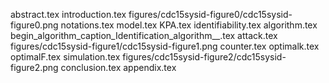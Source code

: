 abstract.tex
introduction.tex
figures/cdc15sysid-figure0/cdc15sysid-figure0.png
notations.tex
model.tex
KPA.tex
identifiability.tex
algorithm.tex
begin_algorithm_caption_Identification_algorithm__.tex
attack.tex
figures/cdc15sysid-figure1/cdc15sysid-figure1.png
counter.tex
optimalk.tex
optimalF.tex
simulation.tex
figures/cdc15sysid-figure2/cdc15sysid-figure2.png
conclusion.tex
appendix.tex